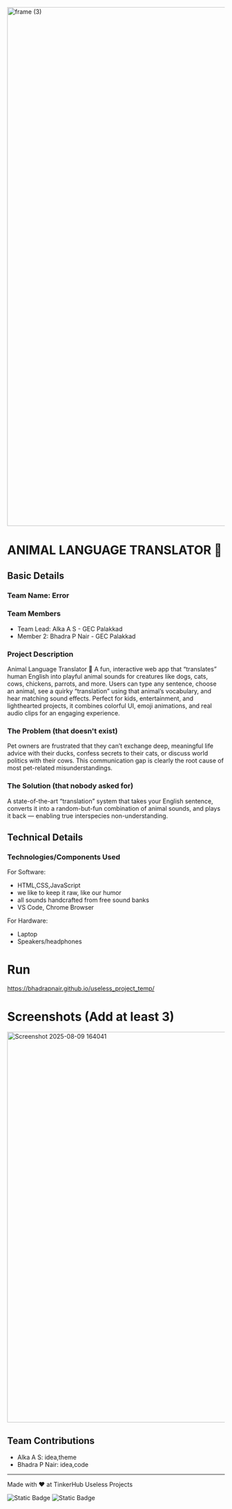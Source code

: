 <img width="3188" height="1202" alt="frame (3)" src="https://github.com/user-attachments/assets/517ad8e9-ad22-457d-9538-a9e62d137cd7" />


# ANIMAL LANGUAGE TRANSLATOR 🎯


## Basic Details
### Team Name: Error


### Team Members
- Team Lead: Alka A S - GEC Palakkad
- Member 2: Bhadra P Nair - GEC Palakkad

### Project Description
Animal Language Translator 🐾
A fun, interactive web app that “translates” human English into playful animal sounds for creatures like dogs, cats, cows, chickens, parrots, and more.
Users can type any sentence, choose an animal, see a quirky “translation” using that animal’s vocabulary, and hear matching sound effects. Perfect for kids, entertainment, and lighthearted projects, it combines colorful UI, emoji animations, and real audio clips for an engaging experience.

### The Problem (that doesn't exist)
Pet owners are frustrated that they can’t exchange deep, meaningful life advice with their ducks, confess secrets to their cats, or discuss world politics with their cows. This communication gap is clearly the root cause of most pet-related misunderstandings.

### The Solution (that nobody asked for)
A state-of-the-art “translation” system that takes your English sentence, converts it into a random-but-fun combination of animal sounds, and plays it back — enabling true interspecies non-understanding.

## Technical Details
### Technologies/Components Used
For Software:
- HTML,CSS,JavaScript
- we like to keep it raw, like our humor
- all sounds handcrafted from free sound banks
- VS Code, Chrome Browser

For Hardware:
- Laptop
- Speakers/headphones



# Run
https://bhadrapnair.github.io/useless_project_temp/



# Screenshots (Add at least 3)

<img width="1894" height="905" alt="Screenshot 2025-08-09 164041" src="https://github.com/user-attachments/assets/d21f6625-5f6e-4ae3-b2c0-5b960e539f3d" />



## Team Contributions
- Alka A S: idea,theme
- Bhadra P Nair: idea,code

---
Made with ❤️ at TinkerHub Useless Projects 

![Static Badge](https://img.shields.io/badge/TinkerHub-24?color=%23000000&link=https%3A%2F%2Fwww.tinkerhub.org%2F)
![Static Badge](https://img.shields.io/badge/UselessProjects--25-25?link=https%3A%2F%2Fwww.tinkerhub.org%2Fevents%2FQ2Q1TQKX6Q%2FUseless%2520Projects)



